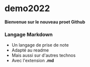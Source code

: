 # demo2022

**Bienvenue sur le nouveau proet Github**

### Langage Markdown

- Un langage de prise de note
- Adapté au readme
- Mais aussi sur d'autres technos
- Avec l'extension **.md**